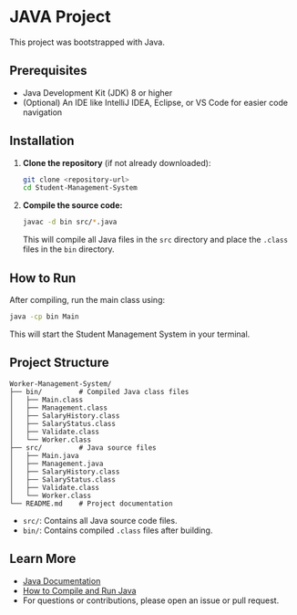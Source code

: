 #  JAVA Project

This project was bootstrapped with Java.

## Prerequisites

- Java Development Kit (JDK) 8 or higher
- (Optional) An IDE like IntelliJ IDEA, Eclipse, or VS Code for easier code navigation

## Installation

1. **Clone the repository** (if not already downloaded):
   ```sh
   git clone <repository-url>
   cd Student-Management-System
   ```
2. **Compile the source code:**
   ```sh
   javac -d bin src/*.java
   ```
   This will compile all Java files in the `src` directory and place the `.class` files in the `bin` directory.

## How to Run

After compiling, run the main class using:

```sh
java -cp bin Main
```

This will start the Student Management System in your terminal.

## Project Structure

```
Worker-Management-System/
├── bin/         # Compiled Java class files
│   ├── Main.class
│   ├── Management.class
│   ├── SalaryHistory.class
│   ├── SalaryStatus.class
│   ├── Validate.class
│   └── Worker.class
├── src/         # Java source files
│   ├── Main.java
│   ├── Management.java
│   ├── SalaryHistory.class
│   ├── SalaryStatus.class
│   ├── Validate.class
│   └── Worker.class
└── README.md    # Project documentation
```

- `src/`: Contains all Java source code files.
- `bin/`: Contains compiled `.class` files after building.

## Learn More

- [Java Documentation](https://docs.oracle.com/javase/tutorial/)
- [How to Compile and Run Java](https://www.oracle.com/java/technologies/javase/codeconventions-137265.html)
- For questions or contributions, please open an issue or pull request.
